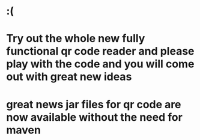 # :(

# Try out the whole new fully functional qr code reader and please play with the code and you will come out with great new ideas
# great news jar files for qr code are now available without the need for maven
